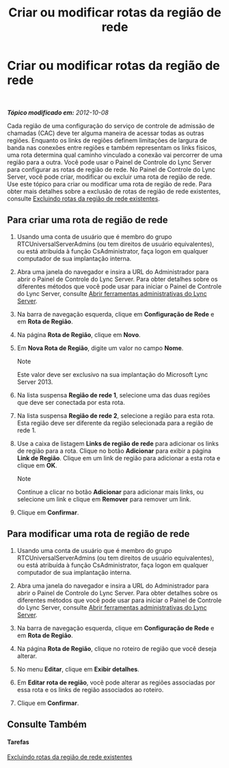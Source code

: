 ﻿---
title: Criar ou modificar rotas da região de rede
TOCTitle: Criar ou modificar rotas da região de rede
ms:assetid: 76993daa-76c2-4cec-8363-de8aebef0145
ms:mtpsurl: https://technet.microsoft.com/pt-br/library/Gg521016(v=OCS.15)
ms:contentKeyID: 49307153
ms.date: 05/19/2016
mtps_version: v=OCS.15
ms.translationtype: HT
---

# Criar ou modificar rotas da região de rede

 

_**Tópico modificado em:** 2012-10-08_

Cada região de uma configuração do serviço de controle de admissão de chamadas (CAC) deve ter alguma maneira de acessar todas as outras regiões. Enquanto os links de regiões definem limitações de largura de banda nas conexões entre regiões e também representam os links físicos, uma rota determina qual caminho vinculado a conexão vai percorrer de uma região para a outra. Você pode usar o Painel de Controle do Lync Server para configurar as rotas de região de rede. No Painel de Controle do Lync Server, você pode criar, modificar ou excluir uma rota de região de rede. Use este tópico para criar ou modificar uma rota de região de rede. Para obter mais detalhes sobre a exclusão de rotas de região de rede existentes, consulte [Excluindo rotas da região de rede existentes](lync-server-2013-deleting-existing-network-region-routes.md).

## Para criar uma rota de região de rede

1.  Usando uma conta de usuário que é membro do grupo RTCUniversalServerAdmins (ou tem direitos de usuário equivalentes), ou está atribuída à função CsAdministrator, faça logon em qualquer computador de sua implantação interna.

2.  Abra uma janela do navegador e insira a URL do Administrador para abrir o Painel de Controle do Lync Server. Para obter detalhes sobre os diferentes métodos que você pode usar para iniciar o Painel de Controle do Lync Server, consulte [Abrir ferramentas administrativas do Lync Server](lync-server-2013-open-lync-server-administrative-tools.md).

3.  Na barra de navegação esquerda, clique em **Configuração de Rede** e em **Rota de Região**.

4.  Na página **Rota de Região**, clique em **Novo**.

5.  Em **Nova Rota de Região**, digite um valor no campo **Nome**.
    
    > [!note]  
    > Este valor deve ser exclusivo na sua implantação do Microsoft Lync Server 2013.

6.  Na lista suspensa **Região de rede 1**, selecione uma das duas regiões que deve ser conectada por esta rota.

7.  Na lista suspensa **Região de rede 2**, selecione a região para esta rota. Esta região deve ser diferente da região selecionada para a região de rede 1.

8.  Use a caixa de listagem **Links de região de rede** para adicionar os links de região para a rota. Clique no botão **Adicionar** para exibir a página **Link de Região**. Clique em um link de região para adicionar a esta rota e clique em **OK**.
    
    > [!note]  
    > Continue a clicar no botão <strong>Adicionar</strong> para adicionar mais links, ou selecione um link e clique em <strong>Remover</strong> para remover um link.

9.  Clique em **Confirmar**.

## Para modificar uma rota de região de rede

1.  Usando uma conta de usuário que é membro do grupo RTCUniversalServerAdmins (ou tem direitos de usuário equivalentes), ou está atribuída à função CsAdministrator, faça logon em qualquer computador de sua implantação interna.

2.  Abra uma janela do navegador e insira a URL do Administrador para abrir o Painel de Controle do Lync Server. Para obter detalhes sobre os diferentes métodos que você pode usar para iniciar o Painel de Controle do Lync Server, consulte [Abrir ferramentas administrativas do Lync Server](lync-server-2013-open-lync-server-administrative-tools.md).

3.  Na barra de navegação esquerda, clique em **Configuração de Rede** e em **Rota de Região**.

4.  Na página **Rota de Região**, clique no roteiro de região que você deseja alterar.

5.  No menu **Editar**, clique em **Exibir detalhes**.

6.  Em **Editar rota de região**, você pode alterar as regiões associadas por essa rota e os links de região associados ao roteiro.

7.  Clique em **Confirmar**.

## Consulte Também

#### Tarefas

[Excluindo rotas da região de rede existentes](lync-server-2013-deleting-existing-network-region-routes.md)

